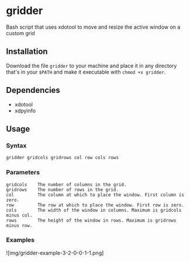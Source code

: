 # gridder

Bash script that uses xdotool to move and resize the active window on a custom grid

## Installation

Download the file `gridder` to your machine and place it in any directory that's in your `$PATH` and make it executable with `chmod +x gridder`.

## Dependencies

- xdotool
- xdpyinfo

## Usage

### Syntax

```
gridder gridcols gridrows col row cols rows
```

### Parameters

```
gridcols    The number of columns in the grid.
gridrows    The number of rows in the grid.
col         The column at which to place the window. First column is zero.
row         The row at which to place the window. First row is zero.
cols        The width of the window in columns. Maximum is gridcols minus col.
rows        The height of the window in rows. Maximum is gridrows minus row.
```
### Examples

![img/gridder-example-3-2-0-0-1-1.png]
